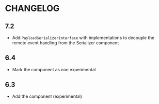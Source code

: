 CHANGELOG
=========

7.2
---

 * Add `PayloadSerializerInterface` with implementations to decouple the remote event handling from the Serializer component

6.4
---

 * Mark the component as non experimental

6.3
---

 * Add the component (experimental)
